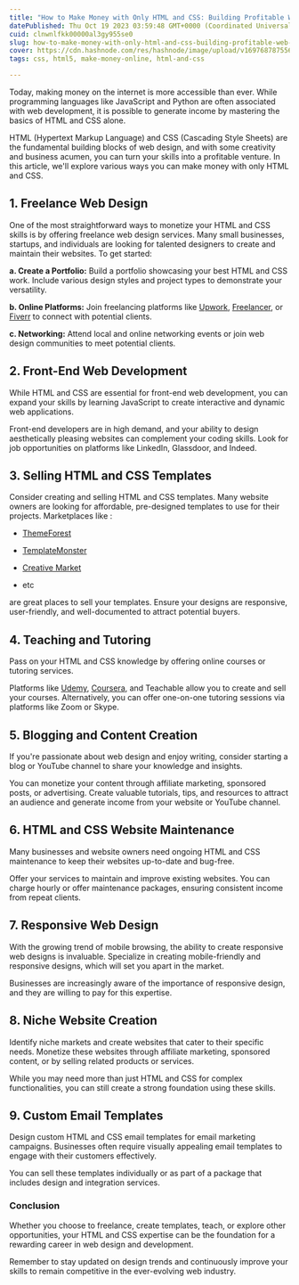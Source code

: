 ```yaml
---
title: "How to Make Money with Only HTML and CSS: Building Profitable Web Projects"
datePublished: Thu Oct 19 2023 03:59:48 GMT+0000 (Coordinated Universal Time)
cuid: clnwnlfkk00000al3gy955se0
slug: how-to-make-money-with-only-html-and-css-building-profitable-web-projects
cover: https://cdn.hashnode.com/res/hashnode/image/upload/v1697687875563/0a8127e0-e98c-47f9-856a-71bfcea36b5e.jpeg
tags: css, html5, make-money-online, html-and-css

---
```


Today, making money on the internet is more accessible than ever. While programming languages like JavaScript and Python are often associated with web development, it is possible to generate income by mastering the basics of HTML and CSS alone.

HTML (Hypertext Markup Language) and CSS (Cascading Style Sheets) are the fundamental building blocks of web design, and with some creativity and business acumen, you can turn your skills into a profitable venture. In this article, we'll explore various ways you can make money with only HTML and CSS.

## 1\. Freelance Web Design

One of the most straightforward ways to monetize your HTML and CSS skills is by offering freelance web design services. Many small businesses, startups, and individuals are looking for talented designers to create and maintain their websites. To get started:

**a. Create a Portfolio:** Build a portfolio showcasing your best HTML and CSS work. Include various design styles and project types to demonstrate your versatility.

**b. Online Platforms:** Join freelancing platforms like [Upwork](https://www.upwork.com/freelance-jobs/html/), [Freelancer](https://www.freelancer.com/job-search/html-css/), or [Fiverr](https://www.fiverr.com/categories/programming-tech/buy/software-development/html-css) to connect with potential clients.

**c. Networking:** Attend local and online networking events or join web design communities to meet potential clients.

## 2\. Front-End Web Development

While HTML and CSS are essential for front-end web development, you can expand your skills by learning JavaScript to create interactive and dynamic web applications.

Front-end developers are in high demand, and your ability to design aesthetically pleasing websites can complement your coding skills. Look for job opportunities on platforms like LinkedIn, Glassdoor, and Indeed.

## 3\. Selling HTML and CSS Templates

Consider creating and selling HTML and CSS templates. Many website owners are looking for affordable, pre-designed templates to use for their projects. Marketplaces like :

* [ThemeForest](https://themeforest.net/category/site-templates)
    
* [TemplateMonster](https://www.templatemonster.com/)
    
* [Creative Market](https://creativemarket.com/templates-themes)
    
* etc
    

are great places to sell your templates. Ensure your designs are responsive, user-friendly, and well-documented to attract potential buyers.

## 4\. Teaching and Tutoring

Pass on your HTML and CSS knowledge by offering online courses or tutoring services.

Platforms like [Udemy](https://www.udemy.com/), [Coursera](https://www.coursera.org/), and Teachable allow you to create and sell your courses. Alternatively, you can offer one-on-one tutoring sessions via platforms like Zoom or Skype.

## 5\. Blogging and Content Creation

If you're passionate about web design and enjoy writing, consider starting a blog or YouTube channel to share your knowledge and insights.

You can monetize your content through affiliate marketing, sponsored posts, or advertising. Create valuable tutorials, tips, and resources to attract an audience and generate income from your website or YouTube channel.

## 6\. HTML and CSS Website Maintenance

Many businesses and website owners need ongoing HTML and CSS maintenance to keep their websites up-to-date and bug-free.

Offer your services to maintain and improve existing websites. You can charge hourly or offer maintenance packages, ensuring consistent income from repeat clients.

## 7\. Responsive Web Design

With the growing trend of mobile browsing, the ability to create responsive web designs is invaluable. Specialize in creating mobile-friendly and responsive designs, which will set you apart in the market.

Businesses are increasingly aware of the importance of responsive design, and they are willing to pay for this expertise.

## 8\. Niche Website Creation

Identify niche markets and create websites that cater to their specific needs. Monetize these websites through affiliate marketing, sponsored content, or by selling related products or services.

While you may need more than just HTML and CSS for complex functionalities, you can still create a strong foundation using these skills.

## 9\. Custom Email Templates

Design custom HTML and CSS email templates for email marketing campaigns. Businesses often require visually appealing email templates to engage with their customers effectively.

You can sell these templates individually or as part of a package that includes design and integration services.

### Conclusion

Whether you choose to freelance, create templates, teach, or explore other opportunities, your HTML and CSS expertise can be the foundation for a rewarding career in web design and development.

Remember to stay updated on design trends and continuously improve your skills to remain competitive in the ever-evolving web industry.